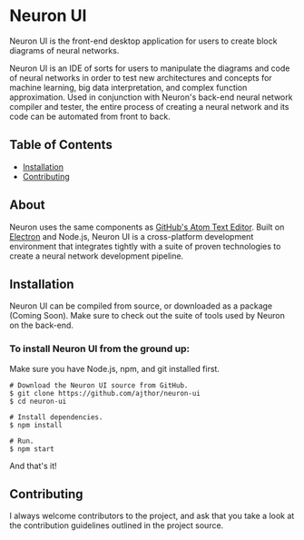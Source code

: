 # Neuron UI

Neuron UI is the front-end desktop application for users to create block diagrams of neural networks.

Neuron UI is an IDE of sorts for users to manipulate the diagrams and code of neural networks in order to test new architectures and concepts for machine learning, big data interpretation, and complex function approximation. Used in conjunction with Neuron's back-end neural network compiler and tester, the entire process of creating a neural network and its code can be automated from front to back.

## Table of Contents
- [Installation](#installation)
- [Contributing](#contributing)

## About
Neuron uses the same components as [GitHub's Atom Text Editor](https://atom.io/). Built on [Electron](https://http://electron.atom.io) and Node.js, Neuron UI is a cross-platform development environment that integrates tightly with a suite of proven technologies to create a neural network development pipeline.

## Installation
Neuron UI can be compiled from source, or downloaded as a package (Coming Soon).
Make sure to check out the suite of tools used by Neuron on the back-end.

### To install Neuron UI from the ground up:
Make sure you have Node.js, npm, and git installed first.

```
# Download the Neuron UI source from GitHub.
$ git clone https://github.com/ajthor/neuron-ui
$ cd neuron-ui

# Install dependencies.
$ npm install

# Run.
$ npm start
```
And that's it!

## Contributing
I always welcome contributors to the project, and ask that you take a look at the contribution guidelines outlined in the project source.
